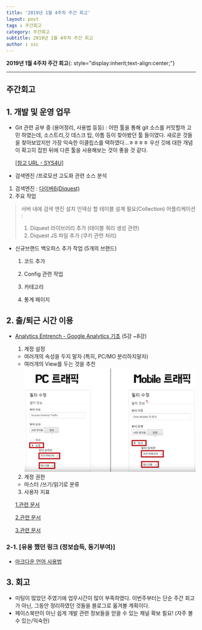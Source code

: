 ```yaml
---
title: '2019년 1월 4주차 주간 회고'
layout: post
tags : 주간회고
category: 주간회고
subtitle: 2019년 1월 4주차 주간 회고
author : ssc
---
```


**2019년 1월 4주차 주간 회고**{: style="display:inherit;text-align:center;"}

---


## 주간회고

## 1. 개발 및 운영 업무

- Git 관련 공부 중 (용어정리, 사용법 등등)
: 어떤 툴을 통해 git 소스를 커밋할까 고민 하였는데, 소스트리,깃 데스크 탑, 아톰 등이 찾아봤던 툴 들이였다.
    새로운 것들을 찾아보았지만 가장 익숙한 이클립스를 택하였다...ㅎㅎㅎㅎ
    우선 깃에 대한 개념이 확고히 잡힌 뒤에 다른 툴을 사용해보는 것이 좋을 것 같다.

	[[참고 URL - SYS4U]](http://wiki.sys4u.co.kr/pages/viewpage.action?pageId=7766497)

- 검색엔진 /프로모션 고도화 관련 소스 분석
1. 검색엔진 : [다이버6(Diquest)](https://www.diquest.com/bbs/page.php?hid=m02_03_03)
2. 주요 작업
> 서버 내에 검색 엔진 설치
> 인덱싱 할 테이블 설계 필요(Collection)
> 어플리케이션 :
> 1) Diquest 라이브러리 추가 (테이블 쿼리 생성 관련)
> 2) Diquest JS 파일 추가 (쿠키 관련 처리)

- 신규브랜드 백오피스 추가 작업 (5개의 브랜드)

  1) 코드 추가

  2) Config 관련 작업

  3) 카테고리

  4) 통계 페이지

## 2. 출/퇴근 시간 이용

- [Analytics Entrench - Google Analytics 기초](https://www.youtube.com/watch?v=WrxU4JH7eus) (5강 ~8강)

  1) 계정 설정
	- 여러개의 속성을 두지 말자 (특히, PC/MO 분리하지말자)
	- 여러개의 View를 두는 것을 추천
	![viewGa](/assets/images/post/viewGa.PNG)
  2) 계정 권한
    - 마스터 /쓰기/읽기로 분류

  3) 사용자 지표

	[1.관련 문서](https://support.google.com/analytics/answer/3123666?hl=ko)

	[2.관련 문서](https://support.google.com/tagmanager/answer/4565987?hl=ko)

	[3.관련 문서](https://developers.google.com/analytics/devguides/collection/analyticsjs/cookies-user-id#user_id)

### 2-1. [유용 했던 링크 (정보습득, 동기부여)]

- [마크다운 언어 사용법](https://gist.github.com/ihoneymon/652be052a0727ad59601)

## 3. 회고
- 미팅이 많았던 주였기에 업무시간이 많이 부족하였다. 이번주부터는 단순 주간 회고가 아닌, 그동안 정리하였던 것들을 블로그로 옮겨볼 계획이다.
- 페이스북만이 아닌 쉽게 개발 관련 정보들을 얻을 수 있는 채널 확보 필요! (자주 볼 수 있는/익숙한)

